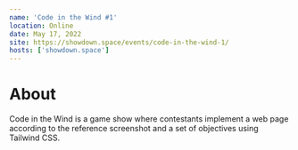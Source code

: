 ```yaml
---
name: 'Code in the Wind #1'
location: Online
date: May 17, 2022
site: https://showdown.space/events/code-in-the-wind-1/
hosts: ['showdown.space']
---
```


# About

Code in the Wind is a game show where contestants implement a web page according to the reference screenshot and a set of objectives using Tailwind CSS.
